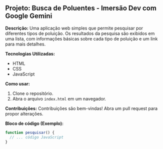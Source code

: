 ## Projeto: Busca de Poluentes - Imersão Dev com Google Gemini

**Descrição:**
Uma aplicação web simples que permite pesquisar por diferentes tipos de poluição. Os resultados da pesquisa são exibidos em uma lista, com informações básicas sobre cada tipo de poluição e um link para mais detalhes.

**Tecnologias Utilizadas:**
* HTML
* CSS
* JavaScript

**Como usar:**
1. Clone o repositório.
2. Abra o arquivo `index.html` em um navegador.

**Contribuições:**
Contribuições são bem-vindas! Abra um pull request para propor alterações.

**Bloco de código (Exemplo):**
```javascript
function pesquisar() {
  // ... código JavaScript
}

